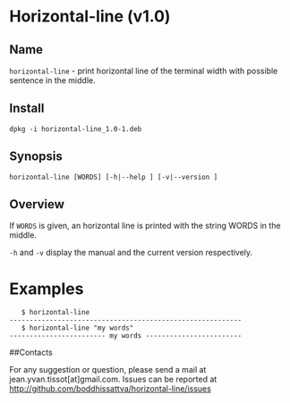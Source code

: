 # Horizontal-line (v1.0) 

## Name
`horizontal-line` - print horizontal line of the terminal width with possible sentence in the middle.

## Install

    dpkg -i horizontal-line_1.0-1.deb

## Synopsis

    horizontal-line [WORDS] [-h|--help ] [-v|--version ]

## Overview
If `WORDS` is given, an horizontal line is printed with the string WORDS in the middle.

`-h` and `-v` display the manual and the current version respectively.

# Examples
       $ horizontal-line
    ----------------------------------------------------------
       $ horizontal-line "my words"
    ------------------------ my words ------------------------

##Contacts

For any suggestion or question, please send a mail at jean.yvan.tissot[at]gmail.com. Issues can be reported at http://github.com/boddhissattva/horizontal-line/issues
